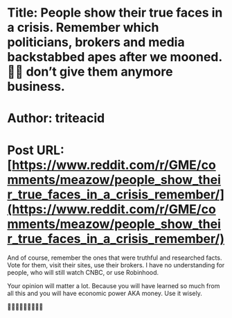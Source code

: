 # Title: People show their true faces in a crisis. Remember which politicians, brokers and media backstabbed apes after we mooned. 🦍🚀 don’t give them anymore business.
# Author: triteacid
# Post URL: [https://www.reddit.com/r/GME/comments/meazow/people_show_their_true_faces_in_a_crisis_remember/](https://www.reddit.com/r/GME/comments/meazow/people_show_their_true_faces_in_a_crisis_remember/)


And of course, remember the ones that were truthful and researched facts. Vote for them, visit their sites, use their brokers. I have no understanding for people, who will still watch CNBC, or use Robinhood.

Your opinion will matter a lot. Because you will have learned so much from all this and you will have economic power AKA money. Use it wisely. 

🙌🏻💎🦍🦍🦍🚀🚀🚀